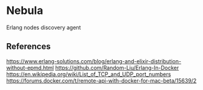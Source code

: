 # Nebula

Erlang nodes discovery agent

## References

https://www.erlang-solutions.com/blog/erlang-and-elixir-distribution-without-epmd.html
https://github.com/Random-Liu/Erlang-In-Docker
https://en.wikipedia.org/wiki/List_of_TCP_and_UDP_port_numbers
https://forums.docker.com/t/remote-api-with-docker-for-mac-beta/15639/2

